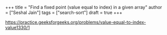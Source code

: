 +++
title = "Find a fixed point (value equal to index) in a given array"
author = ["Seshal Jain"]
tags = ["search-sort"]
draft = true
+++

<https://practice.geeksforgeeks.org/problems/value-equal-to-index-value1330/1>

